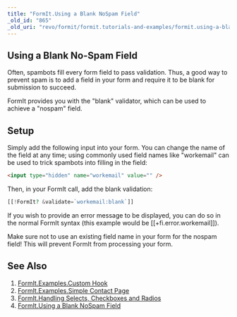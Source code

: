 ```yaml
---
title: "FormIt.Using a Blank NoSpam Field"
_old_id: "865"
_old_uri: "revo/formit/formit.tutorials-and-examples/formit.using-a-blank-nospam-field"
---
```


## Using a Blank No-Spam Field

Often, spambots fill every form field to pass validation. Thus, a good way to prevent spam is to add a field in your form and require it to be blank for submission to succeed.

FormIt provides you with the "blank" validator, which can be used to achieve a "nospam" field.

## Setup

Simply add the following input into your form. You can change the name of the field at any time; using commonly used field names like "workemail" can be used to trick spambots into filling in the field:

``` html
<input type="hidden" name="workemail" value="" />
```

Then, in your FormIt call, add the blank validation:

 ``` php
[[!FormIt? &validate=`workemail:blank`]]
```

If you wish to provide an error message to be displayed, you can do so in the normal FormIt syntax (this example would be \[\[+fi.error.workemail\]\]).

Make sure not to use an existing field name in your form for the nospam field! This will prevent FormIt from processing your form.

## See Also

1. [FormIt.Examples.Custom Hook](extras/formit/formit.tutorials-and-examples/formit.examples.custom-hook)
2. [FormIt.Examples.Simple Contact Page](extras/formit/formit.tutorials-and-examples/formit.examples.simple-contact-page)
3. [FormIt.Handling Selects, Checkboxes and Radios](extras/formit/formit.tutorials-and-examples/formit.handling-selects,-checkboxes-and-radios)
4. [FormIt.Using a Blank NoSpam Field](extras/formit/formit.tutorials-and-examples/formit.using-a-blank-nospam-field)
